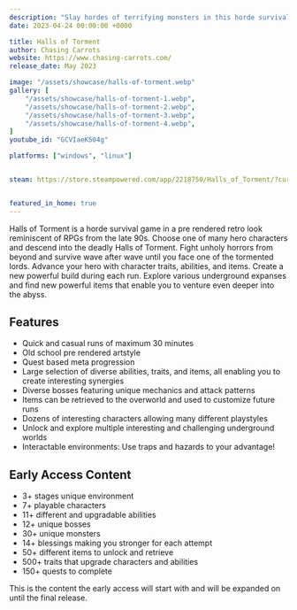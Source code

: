 ```yaml
---
description: "Slay hordes of terrifying monsters in this horde survival roguelite."
date: 2023-04-24 00:00:00 +0000

title: Halls of Torment
author: Chasing Carrots	
website: https://www.chasing-carrots.com/
release_date: May 2023

image: "/assets/showcase/halls-of-torment.webp"
gallery: [
	"/assets/showcase/halls-of-torment-1.webp",
	"/assets/showcase/halls-of-torment-2.webp",
	"/assets/showcase/halls-of-torment-3.webp",
	"/assets/showcase/halls-of-torment-4.webp",
]
youtube_id: "GCVIaeK504g"

platforms: ["windows", "linux"]


steam: https://store.steampowered.com/app/2218750/Halls_of_Torment/?curator_clanid=41324400


featured_in_home: true
---
```


Halls of Torment is a horde survival game in a pre rendered retro look reminiscent of RPGs from the late 90s. Choose one of many hero characters and descend into the deadly Halls of Torment. Fight unholy horrors from beyond and survive wave after wave until you face one of the tormented lords. Advance your hero with character traits, abilities, and items. Create a new powerful build during each run. Explore various underground expanses and find new powerful items that enable you to venture even deeper into the abyss.

## Features

- Quick and casual runs of maximum 30 minutes
- Old school pre rendered artstyle
- Quest based meta progression
- Large selection of diverse abilities, traits, and items, all enabling you to create interesting synergies
- Diverse bosses featuring unique mechanics and attack patterns
- Items can be retrieved to the overworld and used to customize future runs
- Dozens of interesting characters allowing many different playstyles
- Unlock and explore multiple interesting and challenging underground worlds
- Interactable environments: Use traps and hazards to your advantage!

## Early Access Content

- 3+ stages unique environment
- 7+ playable characters
- 11+ different and upgradable abilities
- 12+ unique bosses
- 30+ unique monsters
- 14+ blessings making you stronger for each attempt
- 50+ different items to unlock and retrieve
- 500+ traits that upgrade characters and abilities
- 150+ quests to complete

This is the content the early access will start with and will be expanded on until the final release. 
